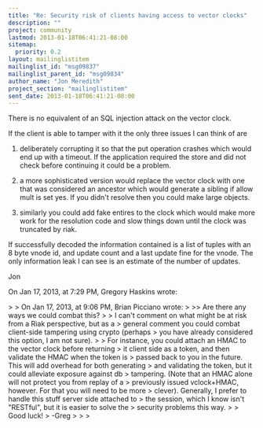 ```yaml
---
title: "Re: Security risk of clients having access to vector clocks"
description: ""
project: community
lastmod: 2013-01-18T06:41:21-08:00
sitemap:
  priority: 0.2
layout: mailinglistitem
mailinglist_id: "msg09837"
mailinglist_parent_id: "msg09834"
author_name: "Jon Meredith"
project_section: "mailinglistitem"
sent_date: 2013-01-18T06:41:21-08:00
---
```



There is no equivalent of an SQL injection attack on the vector clock. 

If the client is able to tamper with it the only three issues I can think of are

1) deliberately corrupting it so that the put operation crashes which would end 
up with a timeout. If the application required the store and did not check 
before continuing it could be a problem. 

2) a more sophisticated version would replace the vector clock with one that 
was considered an ancestor which would generate a sibling if allow mult is set 
yes. If you didn't resolve then you could make large objects. 

3) similarly you could add fake entires to the clock which would make more work 
for the resolution code and slow things down until the clock was truncated by 
riak. 

If successfully decoded the information contained is a list of tuples with an 8 
byte vnode id, and update count and a last update fine for the vnode. The 
only information leak I can see is an estimate of the number of updates. 

Jon

On Jan 17, 2013, at 7:29 PM, Gregory Haskins  wrote:

&gt; 
&gt; On Jan 17, 2013, at 9:06 PM, Brian Picciano  wrote:
&gt; 
&gt;&gt; Are there any ways we could combat this?
&gt; 
&gt; I can't comment on what might be at risk from a Riak perspective, but as a 
&gt; general comment you could combat client-side tampering using crypto (perhaps 
&gt; you have already considered this option, I am not sure). 
&gt; 
&gt; For instance, you could attach an HMAC to the vector clock before returning 
&gt; it client side as a token, and then validate the HMAC when the token is 
&gt; passed back to you in the future. This will add overhead for both generating 
&gt; and validating the token, but it could alleviate exposure against db 
&gt; tampering. (Note that an HMAC alone will not protect you from replay of a 
&gt; previously issued vclock+HMAC, however. For that you will need to be more 
&gt; clever). Generally, I prefer to handle this stuff server side attached to 
&gt; the session, which I know isn't "RESTful", but it is easier to solve the 
&gt; security problems this way.
&gt; 
&gt; Good luck!
&gt; -Greg
&gt; 
&gt; 
&gt; 

